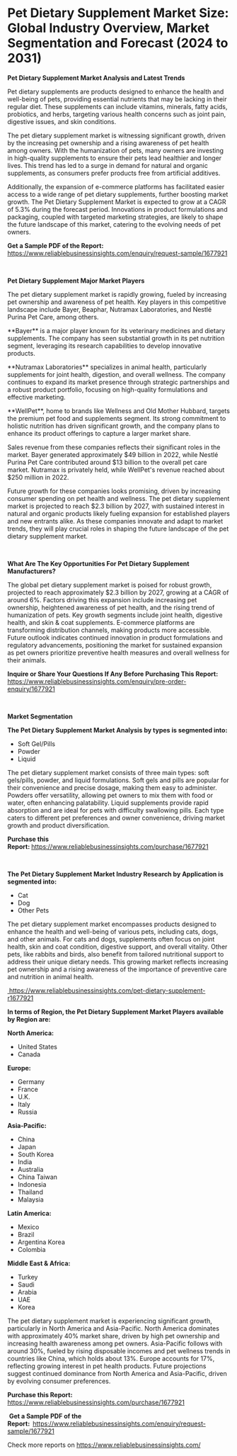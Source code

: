 <p><h1>Pet Dietary Supplement Market Size: Global Industry Overview, Market Segmentation and Forecast (2024 to 2031)</h1></p><p><strong>Pet Dietary Supplement Market Analysis and Latest Trends</strong></p>
<p><p>Pet dietary supplements are products designed to enhance the health and well-being of pets, providing essential nutrients that may be lacking in their regular diet. These supplements can include vitamins, minerals, fatty acids, probiotics, and herbs, targeting various health concerns such as joint pain, digestive issues, and skin conditions.</p><p>The pet dietary supplement market is witnessing significant growth, driven by the increasing pet ownership and a rising awareness of pet health among owners. With the humanization of pets, many owners are investing in high-quality supplements to ensure their pets lead healthier and longer lives. This trend has led to a surge in demand for natural and organic supplements, as consumers prefer products free from artificial additives.</p><p>Additionally, the expansion of e-commerce platforms has facilitated easier access to a wide range of pet dietary supplements, further boosting market growth. The Pet Dietary Supplement Market is expected to grow at a CAGR of 5.3% during the forecast period. Innovations in product formulations and packaging, coupled with targeted marketing strategies, are likely to shape the future landscape of this market, catering to the evolving needs of pet owners.</p></p>
<p><strong>Get a Sample PDF of the Report:&nbsp;</strong> <a href="https://www.reliablebusinessinsights.com/enquiry/request-sample/1677921?utm_campaign=112&utm_medium=2&utm_source=Github&utm_content=ia&utm_term=28122024&utm_id=pet-dietary-supplement">https://www.reliablebusinessinsights.com/enquiry/request-sample/1677921</a></p>
<p>&nbsp;</p>
<p><strong>Pet Dietary Supplement Major Market Players</strong></p>
<p><p>The pet dietary supplement market is rapidly growing, fueled by increasing pet ownership and awareness of pet health. Key players in this competitive landscape include Bayer, Beaphar, Nutramax Laboratories, and Nestlé Purina Pet Care, among others. </p><p>**Bayer** is a major player known for its veterinary medicines and dietary supplements. The company has seen substantial growth in its pet nutrition segment, leveraging its research capabilities to develop innovative products. </p><p>**Nutramax Laboratories** specializes in animal health, particularly supplements for joint health, digestion, and overall wellness. The company continues to expand its market presence through strategic partnerships and a robust product portfolio, focusing on high-quality formulations and effective marketing.</p><p>**WellPet**, home to brands like Wellness and Old Mother Hubbard, targets the premium pet food and supplements segment. Its strong commitment to holistic nutrition has driven significant growth, and the company plans to enhance its product offerings to capture a larger market share.</p><p>Sales revenue from these companies reflects their significant roles in the market. Bayer generated approximately $49 billion in 2022, while Nestlé Purina Pet Care contributed around $13 billion to the overall pet care market. Nutramax is privately held, while WellPet's revenue reached about $250 million in 2022.</p><p>Future growth for these companies looks promising, driven by increasing consumer spending on pet health and wellness. The pet dietary supplement market is projected to reach $2.3 billion by 2027, with sustained interest in natural and organic products likely fueling expansion for established players and new entrants alike. As these companies innovate and adapt to market trends, they will play crucial roles in shaping the future landscape of the pet dietary supplement market.</p></p>
<p>&nbsp;</p>
<p><strong>What Are The Key Opportunities For Pet Dietary Supplement Manufacturers?</strong></p>
<p><p>The global pet dietary supplement market is poised for robust growth, projected to reach approximately $2.3 billion by 2027, growing at a CAGR of around 6%. Factors driving this expansion include increasing pet ownership, heightened awareness of pet health, and the rising trend of humanization of pets. Key growth segments include joint health, digestive health, and skin & coat supplements. E-commerce platforms are transforming distribution channels, making products more accessible. Future outlook indicates continued innovation in product formulations and regulatory advancements, positioning the market for sustained expansion as pet owners prioritize preventive health measures and overall wellness for their animals.</p></p>
<p><strong>Inquire or Share Your Questions If Any Before Purchasing This Report:</strong> <a href="https://www.reliablebusinessinsights.com/enquiry/pre-order-enquiry/1677921?utm_campaign=112&utm_medium=2&utm_source=Github&utm_content=ia&utm_term=28122024&utm_id=pet-dietary-supplement">https://www.reliablebusinessinsights.com/enquiry/pre-order-enquiry/1677921</a></p>
<p>&nbsp;</p>
<p><strong>Market Segmentation</strong></p>
<p><strong>The Pet Dietary Supplement Market Analysis by types is segmented into:</strong></p>
<p><ul><li>Soft Gel/Pills</li><li>Powder</li><li>Liquid</li></ul></p>
<p><p>The pet dietary supplement market consists of three main types: soft gels/pills, powder, and liquid formulations. Soft gels and pills are popular for their convenience and precise dosage, making them easy to administer. Powders offer versatility, allowing pet owners to mix them with food or water, often enhancing palatability. Liquid supplements provide rapid absorption and are ideal for pets with difficulty swallowing pills. Each type caters to different pet preferences and owner convenience, driving market growth and product diversification.</p></p>
<p><strong>Purchase this Report:&nbsp;</strong><a href="https://www.reliablebusinessinsights.com/purchase/1677921?utm_campaign=112&utm_medium=2&utm_source=Github&utm_content=ia&utm_term=28122024&utm_id=pet-dietary-supplement">https://www.reliablebusinessinsights.com/purchase/1677921</a></p>
<p>&nbsp;</p>
<p><strong>The Pet Dietary Supplement Market Industry Research by Application is segmented into:</strong></p>
<p><ul><li>Cat</li><li>Dog</li><li>Other Pets</li></ul></p>
<p><p>The pet dietary supplement market encompasses products designed to enhance the health and well-being of various pets, including cats, dogs, and other animals. For cats and dogs, supplements often focus on joint health, skin and coat condition, digestive support, and overall vitality. Other pets, like rabbits and birds, also benefit from tailored nutritional support to address their unique dietary needs. This growing market reflects increasing pet ownership and a rising awareness of the importance of preventive care and nutrition in animal health.</p></p>
<p><a href="https://www.reliablebusinessinsights.com/pet-dietary-supplement-r1677921?utm_campaign=112&utm_medium=2&utm_source=Github&utm_content=ia&utm_term=28122024&utm_id=pet-dietary-supplement">&nbsp;https://www.reliablebusinessinsights.com/pet-dietary-supplement-r1677921</a></p>
<p><strong>In terms of Region, the Pet Dietary Supplement Market Players available by Region are:</strong></p>
<p>
    <p> <strong> North America: </strong>
        <ul>
            <li>United States</li>
            <li>Canada</li>
        </ul>
        </p> 
    <p> <strong> Europe: </strong>
        <ul>
            <li>Germany</li>
            <li>France</li>
            <li>U.K.</li>
            <li>Italy</li>
            <li>Russia</li>
        </ul>
        </p> 
    <p> <strong> Asia-Pacific: </strong>
        <ul>
            <li>China</li>
            <li>Japan</li>
            <li>South Korea</li>
            <li>India</li>
            <li>Australia</li>
            <li>China Taiwan</li>
            <li>Indonesia</li>
            <li>Thailand</li>
            <li>Malaysia</li>
        </ul>
        </p> 
    <p> <strong> Latin America: </strong>
        <ul>
            <li>Mexico</li>
            <li>Brazil</li>
            <li>Argentina Korea</li>
            <li>Colombia</li>
        </ul>
        </p> 
    <p> <strong> Middle East & Africa: </strong>
        <ul>
            <li>Turkey</li>
            <li>Saudi</li>
            <li>Arabia</li>
            <li>UAE</li>
            <li>Korea</li>
        </ul>
    </p>
    </p>
<p><p>The pet dietary supplement market is experiencing significant growth, particularly in North America and Asia-Pacific. North America dominates with approximately 40% market share, driven by high pet ownership and increasing health awareness among pet owners. Asia-Pacific follows with around 30%, fueled by rising disposable incomes and pet wellness trends in countries like China, which holds about 13%. Europe accounts for 17%, reflecting growing interest in pet health products. Future projections suggest continued dominance from North America and Asia-Pacific, driven by evolving consumer preferences.</p></p>
<p><strong>Purchase this Report: </strong><a href="https://www.reliablebusinessinsights.com/purchase/1677921?utm_campaign=112&utm_medium=2&utm_source=Github&utm_content=ia&utm_term=28122024&utm_id=pet-dietary-supplement">https://www.reliablebusinessinsights.com/purchase/1677921</a></p>
<p>&nbsp;<strong>Get a Sample PDF of the Report:&nbsp;&nbsp;</strong><a href="https://www.reliablebusinessinsights.com/enquiry/request-sample/1677921?utm_campaign=112&utm_medium=2&utm_source=Github&utm_content=ia&utm_term=28122024&utm_id=pet-dietary-supplement">https://www.reliablebusinessinsights.com/enquiry/request-sample/1677921</a></p>
<p><strong></strong></p>
<p>Check more reports on <a href="https://www.reliablebusinessinsights.com/?utm_campaign=112&utm_medium=2&utm_source=Github&utm_content=ia&utm_term=28122024&utm_id=pet-dietary-supplement">https://www.reliablebusinessinsights.com/</a></p>